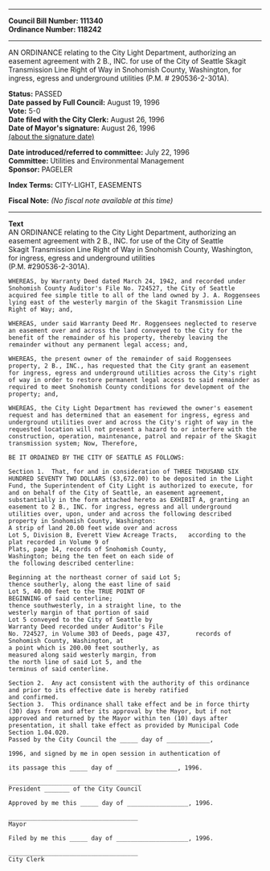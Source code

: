 * * * * *  
  
**Council Bill Number: [](#h0)[](#h2)111340**   
**Ordinance Number: 118242**  
  
* * * * *  
  
AN ORDINANCE relating to the City Light Department, authorizing an easement agreement with 2 B., INC. for use of the City of Seattle Skagit Transmission Line Right of Way in Snohomish County, Washington, for ingress, egress and underground utilities (P.M. \# 290536-2-301A).  
  
**Status:** PASSED   
**Date passed by Full Council:** August 19, 1996   
**Vote:** 5-0   
**Date filed with the City Clerk:** August 26, 1996   
**Date of Mayor's signature:** August 26, 1996   
[(about the signature date)](/~public/approvaldate.htm)   
  
  
**Date introduced/referred to committee:** July 22, 1996   
**Committee:** Utilities and Environmental Management   
**Sponsor:** PAGELER   
  
**Index Terms:** CITY-LIGHT, EASEMENTS  
  
**Fiscal Note:** *(No fiscal note available at this time)*  
  
* * * * *  
  
**Text**  
    AN ORDINANCE relating to the City Light Department, authorizing an  
    easement agreement with 2 B., INC. for use of the City of Seattle  
    Skagit Transmission Line Right of Way in Snohomish County, Washington,  
    for ingress, egress and underground utilities  
    (P.M. #290536-2-301A).  
  
    WHEREAS, by Warranty Deed dated March 24, 1942, and recorded under  
    Snohomish County Auditor's File No. 724527, the City of Seattle  
    acquired fee simple title to all of the land owned by J. A. Roggensees  
    lying east of the westerly margin of the Skagit Transmission Line  
    Right of Way; and,  
  
    WHEREAS, under said Warranty Deed Mr. Roggensees neglected to reserve  
    an easement over and across the land conveyed to the City for the  
    benefit of the remainder of his property, thereby leaving the  
    remainder without any permanent legal access; and,  
  
    WHEREAS, the present owner of the remainder of said Roggensees  
    property, 2 B., INC., has requested that the City grant an easement  
    for ingress, egress and underground utilities across the City's right  
    of way in order to restore permanent legal access to said remainder as  
    required to meet Snohomish County conditions for development of the  
    property; and,  
  
    WHEREAS, the City Light Department has reviewed the owner's easement  
    request and has determined that an easement for ingress, egress and  
    underground utilities over and across the City's right of way in the  
    requested location will not present a hazard to or interfere with the  
    construction, operation, maintenance, patrol and repair of the Skagit  
    transmission system; Now, Therefore,  
  
    BE IT ORDAINED BY THE CITY OF SEATTLE AS FOLLOWS:  
  
    Section 1.  That, for and in consideration of THREE THOUSAND SIX  
    HUNDRED SEVENTY TWO DOLLARS ($3,672.00) to be deposited in the Light  
    Fund, the Superintendent of City Light is authorized to execute, for  
    and on behalf of the City of Seattle, an easement agreement,  
    substantially in the form attached hereto as EXHIBIT A, granting an  
    easement to 2 B., INC. for ingress, egress and all underground  
    utilities over, upon, under and across the following described  
    property in Snohomish County, Washington:  
    A strip of land 20.00 feet wide over and across  
    Lot 5, Division B, Everett View Acreage Tracts,   according to the  
    plat recorded in Volume 9 of  
    Plats, page 14, records of Snohomish County,  
    Washington; being the ten feet on each side of  
    the following described centerline:  
  
    Beginning at the northeast corner of said Lot 5;  
    thence southerly, along the east line of said  
    Lot 5, 40.00 feet to the TRUE POINT OF  
    BEGINNING of said centerline;  
    thence southwesterly, in a straight line, to the  
    westerly margin of that portion of said  
    Lot 5 conveyed to the City of Seattle by  
    Warranty Deed recorded under Auditor's File  
    No. 724527, in Volume 303 of Deeds, page 437,       records of  
    Snohomish County, Washington, at  
    a point which is 200.00 feet southerly, as  
    measured along said westerly margin, from  
    the north line of said Lot 5, and the  
    terminus of said centerline.  
  
    Section 2.  Any act consistent with the authority of this ordinance  
    and prior to its effective date is hereby ratified  
    and confirmed.  
    Section 3.  This ordinance shall take effect and be in force thirty  
    (30) days from and after its approval by the Mayor, but if not  
    approved and returned by the Mayor within ten (10) days after  
    presentation, it shall take effect as provided by Municipal Code  
    Section 1.04.020.  
    Passed by the City Council the _____ day of ____________,  
  
    1996, and signed by me in open session in authentication of  
  
    its passage this _____ day of _________________, 1996.  
  
    _____________________________________  
    President _______ of the City Council  
  
    Approved by me this _____ day of _________________, 1996.  
  
    ____________________________________  
    Mayor  
  
    Filed by me this _____ day of ____________________, 1996.  
  
    ____________________________________  
    City Clerk  

